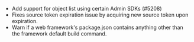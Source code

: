 - Add support for object list using certain Admin SDKs (#5208)
- Fixes source token expiration issue by acquiring new source token upon expiration.
- Warn if a web framework's package.json contains anything other than the framework default build command.
